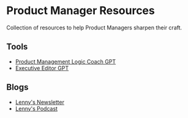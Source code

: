 # Product Manager Resources
Collection of resources to help Product Managers sharpen their craft.

## Tools
- [Product Management Logic Coach GPT](https://chatgpt.com/g/g-673290301700819084afa36bdbcdfa3b-product-management-logic-coach)
- [Executive Editor GPT](https://chatgpt.com/g/g-67328e9be4988190baa9b07a00b2628c-hilary-s-executive-editor)

## Blogs
- [Lenny's Newsletter](https://www.lennysnewsletter.com/)
- [Lenny's Podcast](https://www.youtube.com/@LennysPodcast)
